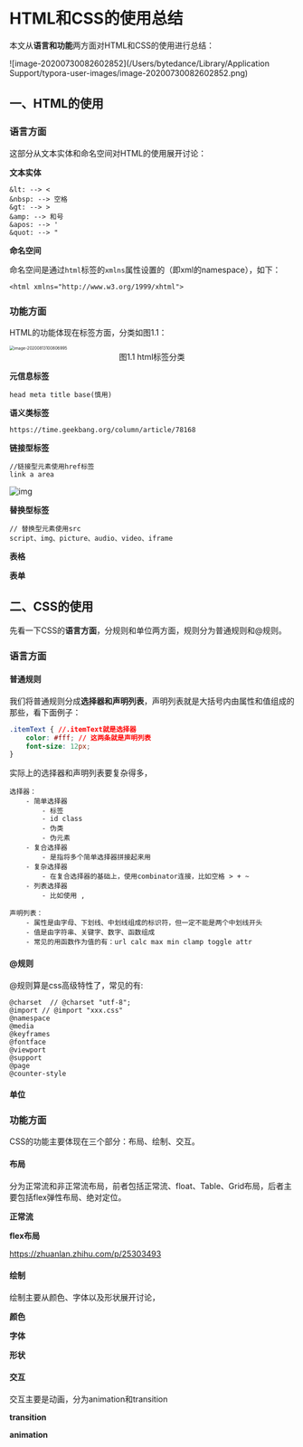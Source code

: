 # HTML和CSS的使用总结

本文从**语言和功能**两方面对HTML和CSS的使用进行总结：

![image-20200730082602852](/Users/bytedance/Library/Application Support/typora-user-images/image-20200730082602852.png)



## 一、HTML的使用

### 语言方面

这部分从文本实体和命名空间对HTML的使用展开讨论：

**文本实体**

```
&lt: --> <
&nbsp: --> 空格
&gt: --> >
&amp: --> 和号
&apos: --> '
&quot: --> "
```

**命名空间**

命名空间是通过`html`标签的`xmlns`属性设置的（即xml的namespace），如下：

```
<html xmlns="http://www.w3.org/1999/xhtml">
```



### 功能方面

HTML的功能体现在标签方面，分类如图1.1：

<img src="/Users/bytedance/Library/Application Support/typora-user-images/image-20200813100806995.png" alt="image-20200813100806995" style="zoom:50%;" />

<center>图1.1 html标签分类</center>

**元信息标签**

```
head meta title base(慎用) 
```

**语义类标签**

```
https://time.geekbang.org/column/article/78168
```

**链接型标签**

```
//链接型元素使用href标签
link a area
```

![img](https://static001.geekbang.org/resource/image/ca/51/caab7832c425b3af2b3adae747e6f551.png)

**替换型标签**

```
// 替换型元素使用src
script、img、picture、audio、video、iframe
```

**表格**



**表单**



## 二、CSS的使用

先看一下CSS的**语言方面**，分规则和单位两方面，规则分为普通规则和@规则。

### 语言方面

#### 普通规则

我们将普通规则分成**选择器和声明列表**，声明列表就是大括号内由属性和值组成的那些，看下面例子：

```css
.itemText { //.itemText就是选择器
    color: #fff; // 这两条就是声明列表
    font-size: 12px;
}
```

实际上的选择器和声明列表要复杂得多，

```
选择器：
	- 简单选择器
		- 标签
		- id class
		- 伪类
		- 伪元素
	- 复合选择器
		- 是指将多个简单选择器拼接起来用
	- 复杂选择器
		- 在复合选择器的基础上，使用combinator连接，比如空格 > + ~
	- 列表选择器
		- 比如使用 , 
```

```
声明列表：
	- 属性是由字母、下划线、中划线组成的标识符，但一定不能是两个中划线开头
	- 值是由字符串、关键字、数字、函数组成
	- 常见的用函数作为值的有：url calc max min clamp toggle attr
```

#### @规则

@规则算是css高级特性了，常见的有:

```
@charset  // @charset "utf-8";
@import // @import "xxx.css"
@namespace
@media
@keyframes
@fontface
@viewport
@support
@page
@counter-style
```

#### 单位



### 功能方面

CSS的功能主要体现在三个部分：布局、绘制、交互。

#### 布局

分为正常流和非正常流布局，前者包括正常流、float、Table、Grid布局，后者主要包括flex弹性布局、绝对定位。

**正常流**



**flex布局**

https://zhuanlan.zhihu.com/p/25303493

#### 绘制

绘制主要从颜色、字体以及形状展开讨论，

**颜色**



**字体**



**形状**



#### 交互

交互主要是动画，分为animation和transition

**transition**



**animation**